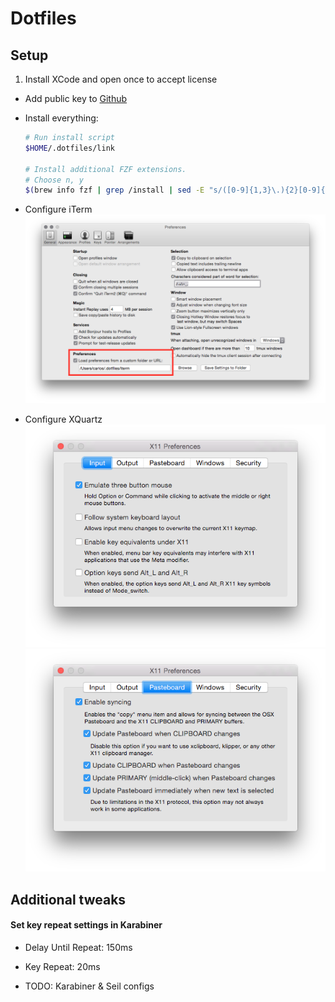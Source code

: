 # Dotfiles

## Setup

1. Install XCode and open once to accept license

- Add public key to [Github](https://github.com/settings/ssh)

- Install everything:
    ```bash
    # Run install script
    $HOME/.dotfiles/link

    # Install additional FZF extensions.
    # Choose n, y
    $(brew info fzf | grep /install | sed -E "s/([0-9]{1,3}\.){2}[0-9]{1,3}/HEAD/")
    ```

- Configure iTerm
  ![iTerm2 Configuration](https://raw.githubusercontent.com/disusered/dotfiles/docs/images/iterm.png "iTerm2 Configuration")

- Configure XQuartz
  ![XQuartz Configuration](https://raw.githubusercontent.com/disusered/dotfiles/docs/images/xquartz-input.png "iTerm2 Configuration")
  ![XQuartz Configuration](https://raw.githubusercontent.com/disusered/dotfiles/docs/images/xquartz-pasteboard.png "iTerm2 Configuration")

## Additional tweaks

#### Set key repeat settings in Karabiner
- Delay Until Repeat: 150ms
- Key Repeat: 20ms

- TODO: Karabiner & Seil configs
